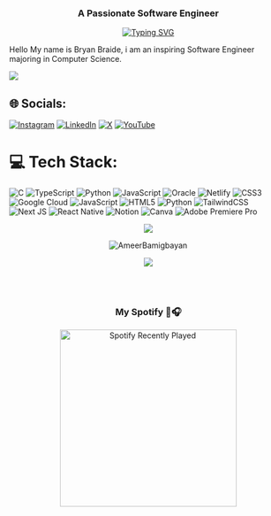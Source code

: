 <h3 align="center">A Passionate Software Engineer</h3>
<!-- markdownlint-disable MD033 MD041 -->
<p align="center">
<a href="https://git.io/typing-svg"><img src="https://readme-typing-svg.demolab.com?font=Times+New+Roman&pause=1000&color=21520EEB&random=false&width=435&lines=Technology+is+best+when+it+brings+people+together.+" alt="Typing SVG" /></a>
</p>
Hello My name is Bryan Braide, i am an inspiring Software Engineer majoring in Computer Science.

[![](https://visitcount.itsvg.in/api?id=bryanbraide&icon=0&color=1)](https://visitcount.itsvg.in)
## 🌐 Socials:
[![Instagram](https://img.shields.io/badge/Instagram-%23E4405F.svg?logo=Instagram&logoColor=white)](https://instagram.com/bryanbraide) [![LinkedIn](https://img.shields.io/badge/LinkedIn-%230077B5.svg?logo=linkedin&logoColor=white)](https://linkedin.com/in/bryanbraide) [![X](https://img.shields.io/badge/X-black.svg?logo=X&logoColor=white)](https://x.com/BryanBraide_) [![YouTube](https://img.shields.io/badge/YouTube-%23FF0000.svg?logo=YouTube&logoColor=white)](https://youtube.com/@BryanBraide) 

# 💻 Tech Stack:
![C](https://img.shields.io/badge/c-%2300599C.svg?style=for-the-badge&logo=c&logoColor=white) ![TypeScript](https://img.shields.io/badge/typescript-%23007ACC.svg?style=for-the-badge&logo=typescript&logoColor=white) ![Python](https://img.shields.io/badge/python-3670A0?style=for-the-badge&logo=python&logoColor=ffdd54) ![JavaScript](https://img.shields.io/badge/javascript-%23323330.svg?style=for-the-badge&logo=javascript&logoColor=%23F7DF1E) ![Oracle](https://img.shields.io/badge/Oracle-F80000?style=for-the-badge&logo=oracle&logoColor=white) ![Netlify](https://img.shields.io/badge/netlify-%23000000.svg?style=for-the-badge&logo=netlify&logoColor=#00C7B7) ![CSS3](https://img.shields.io/badge/css3-%231572B6.svg?style=for-the-badge&logo=css3&logoColor=white) ![Google Cloud](https://img.shields.io/badge/GoogleCloud-%234285F4.svg?style=for-the-badge&logo=google-cloud&logoColor=white) ![JavaScript](https://img.shields.io/badge/javascript-%23323330.svg?style=for-the-badge&logo=javascript&logoColor=%23F7DF1E) ![HTML5](https://img.shields.io/badge/html5-%23E34F26.svg?style=for-the-badge&logo=html5&logoColor=white) ![Python](https://img.shields.io/badge/python-3670A0?style=for-the-badge&logo=python&logoColor=ffdd54) ![TailwindCSS](https://img.shields.io/badge/tailwindcss-%2338B2AC.svg?style=for-the-badge&logo=tailwind-css&logoColor=white) ![Next JS](https://img.shields.io/badge/Next-black?style=for-the-badge&logo=next.js&logoColor=white) ![React Native](https://img.shields.io/badge/react_native-%2320232a.svg?style=for-the-badge&logo=react&logoColor=%2361DAFB) ![Notion](https://img.shields.io/badge/Notion-%23000000.svg?style=for-the-badge&logo=notion&logoColor=white) ![Canva](https://img.shields.io/badge/Canva-%2300C4CC.svg?style=for-the-badge&logo=Canva&logoColor=white) ![Adobe Premiere Pro](https://img.shields.io/badge/Adobe%20Premiere%20Pro-9999FF.svg?style=for-the-badge&logo=Adobe%20Premiere%20Pro&logoColor=white)

 <!----<p align="center"><img src=https://github-profile-trophy.vercel.app/?username=AmeerBamigbayan&theme=onedark)](https://github.com/ryo-ma/github-profile-trophy width="100%" /></p>---->

<p align="center"> <img src=https://user-images.githubusercontent.com/76779409/232928741-d3add354-3c9c-45c5-8407-ecf79445abc2.gif  />  </p>


  <p align="center" height='130px' > <img src="https://github-readme-stats.vercel.app/api?username=AmeerBamigbayan&show_icons=true&hide_title=true&include_all_commits=true&line_height=21&bg_color=0,ffb400,ffb400,F6C03D,F4DDA6&count_private=true&theme=graywhite" alt="AmeerBamigbayan"/></p>
  
   <p align="center"  height='130px'> <img src="https://github-readme-streak-stats.herokuapp.com/?user=bryanbraide&theme=dark"/></p>
<!----<p align="center" height='130px'><img src="https://github-readme-stats.vercel.app/api/wakatime?username=bryanbraide&layout=compact&theme=solarized-dark&hide_border=true"/> </p>---->
<br>
<br>
 <!---<p height='130px'> <img src="https://github-readme-stats.vercel.app/api/top-langs/?username=bryanbraide&layout=compact&show_icons=true&bg_color=0,EFE4CA,F4DDA6,F6C03D&theme=graywhite&hide_title=true" alt="bryanbraide"/> </p>---->

<h3 align="center">My Spotify 👀🎧</h3>
<p align="center"> <!---<img src="https://spotify-github-profile.vercel.app/api/view?uid=dfnf3b6pfm5cxs5ix9nfyrtep&cover_image=true&theme=default&bar_color_cover=false" alt="spotify" height="320px"/>--->  <img src="https://spotify-recently-played-readme.vercel.app/api?user=3154zpf4p2kadp7ur224qfs3jflm" alt="Spotify Recently Played" height="320px"/> 


  
<!-- Proudly created with GPRM ( https://gprm.itsvg.in ) -->
